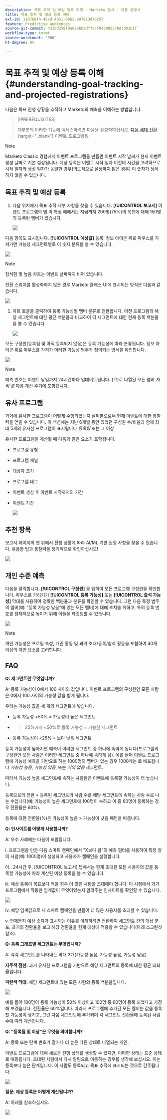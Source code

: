 ```yaml
---
description: 목표 추적 및 예상 등록 이해 - Marketo 문서 - 제품 설명서
title: 목표 추적 및 예상 등록 이해
exl-id: 110768f4-46ed-4951-96b2-a97813d7b257
feature: Predictive Audiences
source-git-commit: 431bd258f9a68bbb9df7acf043085578d3d91b1f
workflow-type: tm+mt
source-wordcount: '986'
ht-degree: 0%

---
```


# 목표 추적 및 예상 등록 이해 {#understanding-goal-tracking-and-projected-registrations}

다음은 목표 진행 상황을 추적하고 Marketo의 예측을 이해하는 방법입니다.

>[!PREREQUISITES]
>
>대부분의 이러한 기능에 액세스하려면 다음을 활성화하십시오. [다음 세대 전환](/help/marketo/product-docs/marketo-engage-modern-ux/toggle-switch.md){target="_blank"} 이벤트 프로그램용.

>[!NOTE]
>
>Marketo Classic 경험에서 이벤트 프로그램을 만들면 이벤트 시작 날짜가 현재 이벤트 생성 날짜로 기본 설정됩니다. 예상 등록은 이벤트 시작 일자 이전의 시간을 고려하므로 시작 일자와 생성 일자가 동일한 경우(의도적으로 설정하지 않은 경우) 이 숫자가 정확하지 않을 수 있습니다.

## 목표 추적 및 예상 등록

1. 다음 위치에서 목표 추적 세부 사항을 찾을 수 있습니다. **[!UICONTROL 보고서]** 이벤트 프로그램의 탭 이 특정 예에서는 지금까지 200명(75%)의 목표에 대해 150명의 등록된 멤버가 있습니다.

   ![](assets/understanding-goal-tracking-and-projected-registrations-1.png)

다음 항목도 표시됩니다. **[!UICONTROL 예상값]** 등록. 정보 아이콘 위로 마우스를 가져가면 가능성 세그먼트별로 이 숫자 분류를 볼 수 있습니다.

![](assets/understanding-goal-tracking-and-projected-registrations-2.png)

>[!NOTE]
>
>참석함 및 높음 차트는 이벤트 날짜까지 비어 있습니다.

전환 스위치를 활성화하지 않은 경우 Marketo 클래스 UI에 표시되는 방식은 다음과 같습니다.

![](assets/understanding-goal-tracking-and-projected-registrations-3.png)

1. 차트 토글을 클릭하여 등록 가능성별 멤버 분류로 전환합니다. 이전 프로그램의 해당 세그먼트에 대한 평균 백분율과 비교하여 각 세그먼트에 대한 현재 등록 백분율을 볼 수 있습니다.

   ![](assets/understanding-goal-tracking-and-projected-registrations-4.png)

모든 구성원(등록됨 및 아직 등록되지 않음)은 등록 가능성에 따라 분류됩니다. 정보 아이콘 위로 마우스를 가져가 이러한 가능성 범주가 정의되는 방식을 확인합니다.

![](assets/understanding-goal-tracking-and-projected-registrations-5.png)

>[!NOTE]
>
>예측 번호는 이벤트 당일까지 24시간마다 업데이트됩니다. (으)로 나열된 모든 멤버 _처리 중_ 다음 계산 주기에 포함됩니다.

## 유사 프로그램

과거에 유사한 프로그램이 어떻게 수행되었는지 살펴봄으로써 현재 이벤트에 대한 통찰력을 얻을 수 있습니다. 이 섹션에는 지난 6개월 동안 있었던 구성원 수/비율과 함께 최대 5개의 유사한 프로그램이 표시됩니다 _등록됨_ 또는 그 이상

유사한 프로그램을 계산할 때 다음과 같은 요소가 포함됩니다.

* 프로그램 유형
* 프로그램 채널
* 대상자 크기
* 프로그램 태그
* 이벤트 생성 후 이벤트 시작까지의 기간
* 이벤트 기간

  ![](assets/understanding-goal-tracking-and-projected-registrations-6.png)

## 추천 항목

보고서 페이지의 맨 위에서 진행 상황에 따라 AI/ML 기반 권장 사항을 찾을 수 있습니다. 유용한 팁과 통찰력을 정기적으로 확인하십시오!

![](assets/understanding-goal-tracking-and-projected-registrations-7.png)

## 개인 수준 예측

다음을 클릭합니다. **[!UICONTROL 구성원]** 을 탭하여 모든 프로그램 구성원을 확인합니다. 마우스로 가리키기 **[!UICONTROL 등록 가능성]** 또는 **[!UICONTROL 출석 가능성]** 막대를 사용하여 정확한 백분율과 분류를 확인할 수 있습니다. 그런 다음 특정 범주의 멤버(예: &quot;등록 가능성 낮음&quot;에 있는 모든 멤버)에 대해 조치를 취하고, 특히 등록 번호를 잠재적으로 높이기 위해 이들을 타깃팅할 수 있습니다.

![](assets/understanding-goal-tracking-and-projected-registrations-8.png)

>[!NOTE]
>
>개인 가능성은 프로필 속성, 개인 활동 및 과거 초대/등록/참석 활동을 포함하여 40개 이상의 개인 요소를 고려합니다.

## FAQ

**Q: 세그먼트란 무엇입니까?**

A: 등록 가능성이 0에서 100 사이의 값입니다. 이벤트 프로그램의 구성원인 모든 사람은 0에서 100 사이의 가능성 값을 받게 됩니다.

우리는 가능성 값을 세 개의 세그먼트에 넣습니다.

* 등록 가능성 >50% = 가능성이 높은 세그먼트
* >25%에서 &lt;50%로 등록 가능성 = 가능한 세그먼트
* 등록 가능성이 &lt;25% = 보다 낮음 세그먼트

등록 가능성이 높아지면 예측이 이러한 세그먼트 중 하나에 속하게 됩니다(프로그램의 구성원인 모든 사람은 이러한 세그먼트 중 하나에 속하게 됨). 예를 들어 이벤트 프로그램에 가능성 예측을 기반으로 하는 1000명의 멤버가 있는 경우 1000개는 로 배포됩니다 _가능성 높음_, _가능성 있음_, 또는 _거의 없음_ 세그먼트.

따라서 가능성 높음 세그먼트에 속하는 사람들은 이벤트에 등록할 가능성이 더 높습니다.

등록으로의 전환 = 등록된 세그먼트의 사람 수를 해당 세그먼트에 속하는 사람 수로 나눈 수입니다(예: 가능성이 높은 세그먼트에 100명이 속하고 이 중 60명이 등록하는 경우 전환율은 60%).

등록에 대한 전환율(%)은 가능성이 높음 > 가능성이 낮음 패턴을 따릅니다.

**Q: 인사이트를 어떻게 사용합니까?**

A: 우수 사례에는 다음이 포함됩니다.

i. 프로그램을 만든 다음 스마트 캠페인에서 &quot;X보다 큼&quot;의 예측 필터를 사용하여 특정 양의 사람(예: 1000명)이 생성되고 사용자가 캠페인을 실행합니다.

아.. 24시간 후, [!UICONTROL 보고서] 탭에서는 현재 초대된 모든 사용자의 값을 등록할 가능성에 따라 계산된 예상 등록을 볼 수 있습니다.

iii. 예상 등록이 목표보다 적을 경우 더 많은 사람을 초대해야 합니다. 이 시점에서 과거 프로그램에서 작동한 임계값이 무엇이었는지 알려주는 인사이트를 확인할 수 있습니다.

![](assets/understanding-goal-tracking-and-projected-registrations-9.png)

iv. 해당 임계값으로 새 스마트 캠페인을 만들어 더 많은 사용자를 초대할 수 있습니다.

v. 언제든지 예상 숫자가 표시되는 이유를 이해하려면 전환하여 세그먼트 간의 대상 분포, 과거의 전환율을 보고 해당 전환율을 현재 대상에 적용할 수 있습니다(아래 스크린샷 참조).

**Q: 등록 그래프별 세그먼트는 무엇입니까?**

A: 각각 세그먼트를 나타내는 막대 3개(가능성 높음, 가능성 높음, 가능성 낮음).

**자주색 점선:** 과거 유사한 프로그램을 기반으로 해당 세그먼트의 등록에 대한 평균 대화율입니다.

**파란색 막대:** 해당 세그먼트에 있는 모든 사람의 등록 백분율입니다.

![](assets/understanding-goal-tracking-and-projected-registrations-10.png)

예를 들어 100명이 등록 가능성이 50% 이상이고 100명 중 60명이 등록 되었다고 가정해 보겠습니다. 전환율은 60%입니다. 따라서 프로그램에 추가된 모든 멤버는 값을 등록할 가능성이 생기고, 그런 다음 세그먼트에 추가되며 각 세그먼트 전환율에 등록된 사람 수에 따라 계산됩니다.

**Q: &quot;등록됨 및 이상&quot;은 무엇을 의미합니까?**

A: 등록 또는 단계 번호가 같거나 더 높은 다른 상태로 나열되는 개인.

이벤트 프로그램에 대해 새로운 진행 상태를 생성할 수 있지만, 이러한 상태는 표준 상태로 매핑됩니다. 초대된 사람에서 다시 알림으로 이동하는 경우를 생각해 보십시오. 이는 등록보다 높은 단계입니다. 이 사람도 등록되고 목표 추적에 표시되는 것으로 간주됩니다.

![](assets/understanding-goal-tracking-and-projected-registrations-11.png)

**질문: 예상 등록은 어떻게 계산됩니까?**

A: 아래를 참조하십시오.

![](assets/understanding-goal-tracking-and-projected-registrations-12.png)
